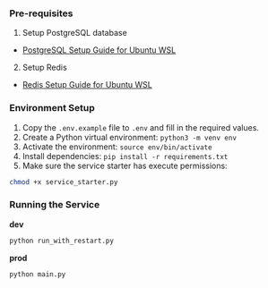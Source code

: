 ### Pre-requisites

1. Setup PostgreSQL database

- [PostgreSQL Setup Guide for Ubuntu WSL](docs/postgresql-ubuntu-wsl-setup.md)

2. Setup Redis

- [Redis Setup Guide for Ubuntu WSL](docs/redis-setup-guide.md)

### Environment Setup

1. Copy the `.env.example` file to `.env` and fill in the required values.
2. Create a Python virtual environment: `python3 -m venv env`
3. Activate the environment: `source env/bin/activate`
4. Install dependencies: `pip install -r requirements.txt`
5. Make sure the service starter has execute permissions:

```bash
chmod +x service_starter.py
```

### Running the Service

**dev**

```bash
python run_with_restart.py
```

**prod**

```bash
python main.py
```
